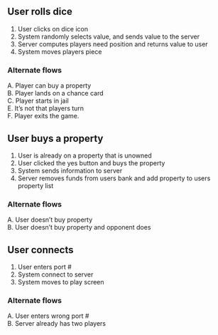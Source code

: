 ## User rolls dice  
1. User clicks on dice icon  
2. System randomly selects value, and sends value to the server  
3. Server computes players need position and returns value to user  
4. System moves players piece  
### Alternate flows  
A. Player can buy a property   
B. Player lands on a chance card   
C. Player starts in jail  
E. It’s not that players turn  
F. Player exits the game.  

## User buys a property   
1. User is already on a property that is unowned  
2. User clicked the yes button and buys the property  
3. System sends information to server  
4. Server removes funds from users bank and add property to users property list  
### Alternate flows  
A. User doesn’t buy property  
B. User doesn’t buy property and opponent does  

## User connects  
1. User enters port #  
2. System connect to server  
3. System moves to play screen  
### Alternate flows   
A. User enters wrong port #  
B. Server already has two players  

